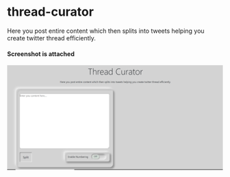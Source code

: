 # thread-curator
Here you post entire content which then splits into tweets helping you create twitter thread efficiently.


#### Screenshot is attached

![screenshot of home-page](https://github.com/technikhil10/thread-curator/blob/master/ssc1.png)

